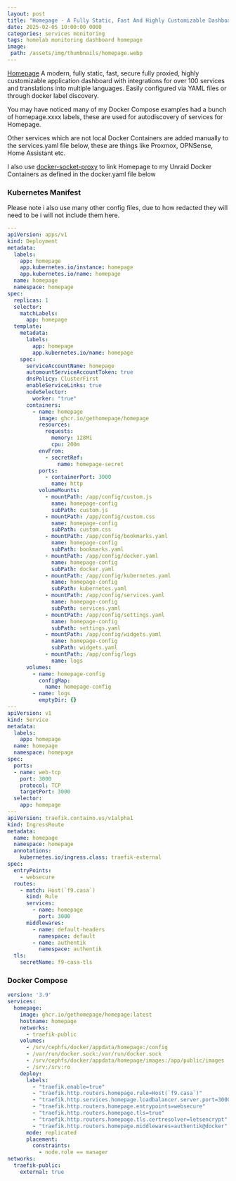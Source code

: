```yaml
---
layout: post
title: "Homepage - A Fully Static, Fast And Highly Customizable Dashboard"
date: 2025-02-05 10:00:00 0000
categories: services monitoring
tags: homelab monitoring dashboard homepage 
image:
 path: /assets/img/thumbnails/homepage.webp
---
```


[Homepage](https://gethomepage.dev) A modern, fully static, fast, secure fully proxied, highly customizable application dashboard with integrations for over 100 services and translations into multiple languages. Easily configured via YAML files or through docker label discovery. 

You may have noticed many of my Docker Compose examples had a bunch of homepage.xxxx labels, these are used for autodiscovery of services for Homepage.

Other services which are not local Docker Containers are added manually to the services.yaml file below, these are things like Proxmox, OPNSense, Home Assistant etc.

I also use [docker-socket-proxy](https://github.com/Tecnativa/docker-socket-proxy) to link Homepage to my Unraid Docker Containers as defined in the docker.yaml file below

### Kubernetes Manifest
Please note i also use many other config files, due to how redacted they will need to be i will not include them here.
```yaml
---
apiVersion: apps/v1
kind: Deployment
metadata:
  labels:
    app: homepage
    app.kubernetes.io/instance: homepage
    app.kubernetes.io/name: homepage
  name: homepage
  namespace: homepage
spec:
  replicas: 1
  selector:
    matchLabels:
      app: homepage
  template:
    metadata:
      labels:
        app: homepage
        app.kubernetes.io/name: homepage
    spec:
      serviceAccountName: homepage
      automountServiceAccountToken: true
      dnsPolicy: ClusterFirst
      enableServiceLinks: true
      nodeSelector:
        worker: "true"
      containers:
        - name: homepage
          image: ghcr.io/gethomepage/homepage
          resources:
            requests:
              memory: 128Mi
              cpu: 200m
          envFrom:
            - secretRef:
                name: homepage-secret
          ports:
            - containerPort: 3000
              name: http
          volumeMounts:
            - mountPath: /app/config/custom.js
              name: homepage-config
              subPath: custom.js
            - mountPath: /app/config/custom.css
              name: homepage-config
              subPath: custom.css
            - mountPath: /app/config/bookmarks.yaml
              name: homepage-config
              subPath: bookmarks.yaml
            - mountPath: /app/config/docker.yaml
              name: homepage-config
              subPath: docker.yaml
            - mountPath: /app/config/kubernetes.yaml
              name: homepage-config
              subPath: kubernetes.yaml
            - mountPath: /app/config/services.yaml
              name: homepage-config
              subPath: services.yaml
            - mountPath: /app/config/settings.yaml
              name: homepage-config
              subPath: settings.yaml
            - mountPath: /app/config/widgets.yaml
              name: homepage-config
              subPath: widgets.yaml
            - mountPath: /app/config/logs
              name: logs
      volumes:
        - name: homepage-config
          configMap:
            name: homepage-config
        - name: logs
          emptyDir: {}
---
apiVersion: v1
kind: Service
metadata:
  labels:
    app: homepage
  name: homepage
  namespace: homepage 
spec:
  ports:
  - name: web-tcp
    port: 3000
    protocol: TCP
    targetPort: 3000
  selector:
    app: homepage
---
apiVersion: traefik.containo.us/v1alpha1
kind: IngressRoute
metadata:
  name: homepage
  namespace: homepage
  annotations: 
    kubernetes.io/ingress.class: traefik-external
spec:
  entryPoints:
    - websecure
  routes:
    - match: Host(`f9.casa`)
      kind: Rule
      services:
        - name: homepage
          port: 3000
      middlewares:
        - name: default-headers
          namespace: default
        - name: authentik
          namespace: authentik
  tls:
    secretName: f9-casa-tls
``` 

### Docker Compose
```yaml
version: '3.9'
services:
  homepage:
    image: ghcr.io/gethomepage/homepage:latest
    hostname: homepage
    networks:
      - traefik-public
    volumes:
      - /srv/cephfs/docker/appdata/homepage:/config
      - /var/run/docker.sock:/var/run/docker.sock
      - /srv/cephfs/docker/appdata/homepage/images:/app/public/images
      - /srv:/srv:ro
    deploy:
      labels:
        - "traefik.enable=true"
        - "traefik.http.routers.homepage.rule=Host(`f9.casa`)"
        - "traefik.http.services.homepage.loadbalancer.server.port=3000"
        - "traefik.http.routers.homepage.entrypoints=websecure"
        - "traefik.http.routers.homepage.tls=true"
        - "traefik.http.routers.homepage.tls.certresolver=letsencrypt"
        - "traefik.http.routers.homepage.middlewares=authentik@docker"
      mode: replicated
      placement:
        constraints:
          - node.role == manager
networks:
  traefik-public:
    external: true
```